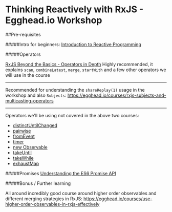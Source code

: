 # Thinking Reactively with RxJS - Egghead.io Workshop

##Pre-requisites

#####Intro for beginners:
[Introduction to Reactive Programming](https://egghead.io/courses/introduction-to-reactive-programming)

#####Operators

[RxJS Beyond the Basics - Operators in Depth](https://egghead.io/courses/rxjs-beyond-the-basics-operators-in-depth)
Highly recommended, it explains `scan`, `combineLatest`, `merge`, `startWith` and a few other operators we will use in the course

---

Recommended for understanding the `shareReplay(1)` usage in the workshop and also `Subjects`:
https://egghead.io/courses/rxjs-subjects-and-multicasting-operators

---

Operators we'll be using not covered in the above two courses:
- [distinctUntilChanged](https://www.learnrxjs.io/operators/filtering/distinctuntilchanged.html)
- [pairwise](https://www.learnrxjs.io/operators/combination/pairwise.html)
- [fromEvent](https://egghead.io/lessons/rxjs-convert-dom-and-node-js-streams-to-rxjs-observables-with-fromevent)
- [timer](https://egghead.io/lessons/rxjs-set-intervals-with-rxjs-interval-and-timer-operators)
- [new Observable](https://egghead.io/lessons/rxjs-understand-the-rxjs-create-operator)
- [takeUntil](https://egghead.io/lessons/rxjs-stopping-a-stream-with-takeuntil)
- [takeWhile](https://egghead.io/lessons/rxjs-completing-a-stream-with-takewhile)
- [exhaustMap](https://www.learnrxjs.io/operators/transformation/exhaustmap.html)

#####Promises
[Understanding the ES6 Promise API](https://developer.mozilla.org/en-US/docs/Web/JavaScript/Reference/Global_Objects/Promise)

#####Bonus / Further learning

All around incredibly good course around higher order observables and different merging strategies in RxJS:
https://egghead.io/courses/use-higher-order-observables-in-rxjs-effectively





